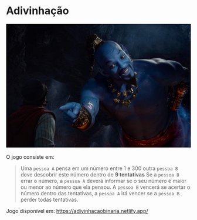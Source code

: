 # Adivinhação

![Genio](/src/genio1.jpg "Adivinhe!")

O jogo consiste em:
> Uma `pessoa A` pensa em um número entre 1 e 300
> outra `pessoa B` deve descobrir este número dentro de **9 tentativas**
> Se a `pessoa B` errar o número, a `pessoa A` deverá informar se o seu número é maior ou menor ao número que ela pensou.
> A `pessoa B` vencerá se acertar o número dentro das tentativas, a `pessoa A` irá vencer se a `pessoa B` perder todas tentativas.

Jogo disponível em: https://adivinhacaobinaria.netlify.app/

